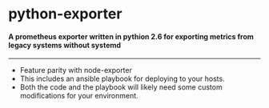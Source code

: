 # python-exporter
#### A prometheus exporter written in pythion 2.6 for exporting metrics from legacy systems without systemd
---
* Feature parity with node-exporter 
* This includes an ansible playbook for deploying to your hosts.
* Both the code and the playbook will likely need some custom modifications for your environment. 
